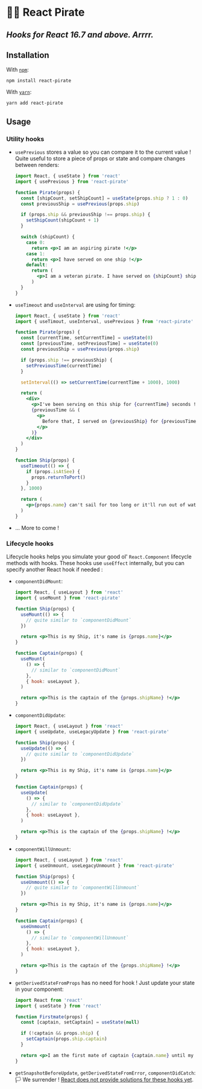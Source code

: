 # 🏴‍☠️ React Pirate

## _Hooks for React 16.7 and above. Arrrr._

## Installation

With [`npm`](https://npmjs.org/):

```
npm install react-pirate
```

With [`yarn`](https://yarnpkg.com/):

```
yarn add react-pirate
```

## Usage

### Utility hooks

- `usePrevious` stores a value so you can compare it to the current value ! Quite useful to store a piece of props or state and compare changes between renders:

  ```jsx
  import React, { useState } from 'react'
  import { usePrevious } from 'react-pirate'

  function Pirate(props) {
    const [shipCount, setShipCount] = useState(props.ship ? 1 : 0)
    const previousShip = usePrevious(props.ship)

    if (props.ship && previousShip !== props.ship) {
      setShipCount(shipCount + 1)
    }

    switch (shipCount) {
      case 0:
        return <p>I am an aspiring pirate !</p>
      case 1:
        return <p>I have served on one ship !</p>
      default:
        return (
          <p>I am a veteran pirate. I have served on {shipCount} ships !</p>
        )
    }
  }
  ```

- `useTimeout` and `useInterval` are using for timing:

  ```jsx
  import React, { useState } from 'react'
  import { useTimout, useInterval, usePrevious } from 'react-pirate'

  function Pirate(props) {
    const [currentTime, setCurrentTime] = useState(0)
    const [previousTime, setPreviousTime] = useState(0)
    const previousShip = usePrevious(props.ship)

    if (props.ship !== previousShip) {
      setPreviousTime(currentTime)
    }

    setInterval(() => setCurrentTime(currentTime + 1000), 1000)

    return (
      <div>
        <p>I've been serving on this ship for {currentTime} seconds !</p>
        {previousTime && (
          <p>
            Before that, I served on {previousShip} for {previousTime} seconds !
          </p>
        )}
      </div>
    )
  }

  function Ship(props) {
    useTimeout(() => {
      if (props.isAtSee) {
        props.returnToPort()
      }
    }, 1000)

    return (
      <p>{props.name} can't sail for too long or it'll run out of water!</p>
    )
  }
  ```

- ... More to come !

### Lifecycle hooks

Lifecycle hooks helps you simulate your good ol' `React.Component` lifecycle methods with hooks. These hooks use `useEffect` internally, but you can specify another React hook if needed :

- `componentDidMount`:

  ```jsx
  import React, { useLayout } from 'react'
  import { useMount } from 'react-pirate'

  function Ship(props) {
    useMount(() => {
      // quite similar to `componentDidMount`
    })

    return <p>This is my Ship, it's name is {props.name}</p>
  }

  function Captain(props) {
    useMount(
      () => {
        // similar to `componentDidMount`
      },
      { hook: useLayout },
    )

    return <p>This is the captain of the {props.shipName} !</p>
  }
  ```

- `componentDidUpdate`:

  ```jsx
  import React, { useLayout } from 'react'
  import { useUpdate, useLegacyUpdate } from 'react-pirate'

  function Ship(props) {
    useUpdate(() => {
      // quite similar to `componentDidUpdate`
    })

    return <p>This is my Ship, it's name is {props.name}</p>
  }

  function Captain(props) {
    useUpdate(
      () => {
        // similar to `componentDidUpdate`
      },
      { hook: useLayout },
    )

    return <p>This is the captain of the {props.shipName} !</p>
  }
  ```

- `componentWillUnmount`:

  ```jsx
  import React, { useLayout } from 'react'
  import { useUnmount, useLegacyUnmount } from 'react-pirate'

  function Ship(props) {
    useUnmount(() => {
      // quite similar to `componentWillUnmount`
    })

    return <p>This is my Ship, it's name is {props.name}</p>
  }

  function Captain(props) {
    useUnmount(
      () => {
        // similar to `componentWillUnmount`
      },
      { hook: useLayout },
    )

    return <p>This is the captain of the {props.shipName} !</p>
  }
  ```

- `getDerivedStateFromProps` has no need for hook ! Just update your state in your component:

  ```jsx
  import React from 'react'
  import { useState } from 'react'

  function Firstmate(props) {
    const [captain, setCaptain] = useState(null)

    if (!captain && props.ship) {
      setCaptain(props.ship.captain)
    }

    return <p>I am the first mate of captain {captain.name} until my death !</p>
  }
  ```

- `getSnapshotBeforeUpdate`, `getDerivedStateFromError`, `componentDidCatch`: 🏳️ We surrender ! [React does not provide solutions for these hooks yet](https://reactjs.org/docs/hooks-faq.html#do-hooks-cover-all-use-cases-for-classes).

```

```
